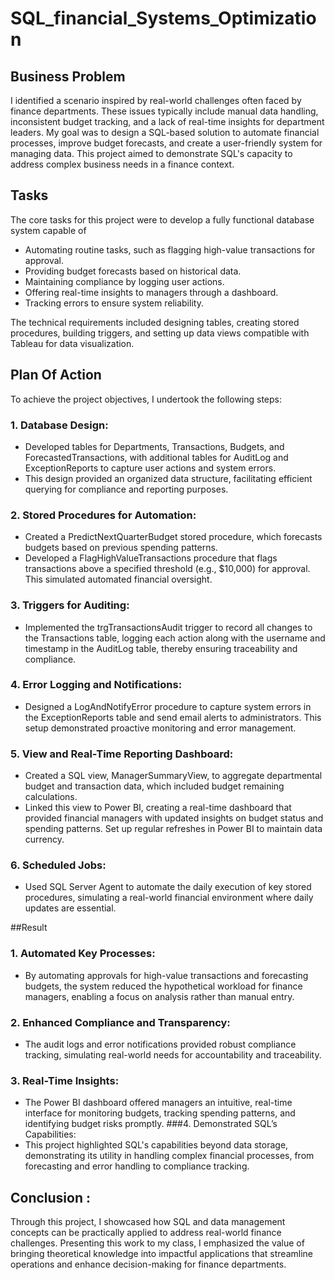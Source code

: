 # SQL_financial_Systems_Optimization
## Business Problem 
I identified a scenario inspired by real-world challenges often faced by finance departments. These issues typically include manual data handling, inconsistent budget tracking, and a lack of real-time insights for department leaders. My goal was to design a SQL-based solution to automate financial processes, improve budget forecasts, and create a user-friendly system for managing data. This project aimed to demonstrate SQL's capacity to address complex business needs in a finance context.

## Tasks
The core tasks for this project were to develop a fully functional database system capable of

- Automating routine tasks, such as flagging high-value transactions for approval.
- Providing budget forecasts based on historical data.
- Maintaining compliance by logging user actions.
- Offering real-time insights to managers through a dashboard.
- Tracking errors to ensure system reliability.

The technical requirements included designing tables, creating stored procedures, building triggers, and setting up data views compatible with Tableau for data visualization.

## Plan Of Action
To achieve the project objectives, I undertook the following steps: 

### 1. Database Design:
- Developed tables for Departments, Transactions, Budgets, and ForecastedTransactions, with additional tables for AuditLog and ExceptionReports to capture user actions and system errors.
- This design provided an organized data structure, facilitating efficient querying for compliance and reporting purposes.
### 2. Stored Procedures for Automation:
- Created a PredictNextQuarterBudget stored procedure, which forecasts budgets based on previous spending patterns.
- Developed a FlagHighValueTransactions procedure that flags transactions above a specified threshold (e.g., $10,000) for approval. This simulated automated financial oversight.
### 3. Triggers for Auditing:
- Implemented the trgTransactionsAudit trigger to record all changes to the Transactions table, logging each action along with the username and timestamp in the AuditLog table, thereby ensuring traceability and compliance.
### 4. Error Logging and Notifications:
- Designed a LogAndNotifyError procedure to capture system errors in the ExceptionReports table and send email alerts to administrators. This setup demonstrated proactive monitoring and error management.
### 5. View and Real-Time Reporting Dashboard:
- Created a SQL view, ManagerSummaryView, to aggregate departmental budget and transaction data, which included budget remaining calculations.
- Linked this view to Power BI, creating a real-time dashboard that provided financial managers with updated insights on budget status and spending patterns. Set up regular refreshes in Power BI to maintain data currency.
### 6. Scheduled Jobs:
- Used SQL Server Agent to automate the daily execution of key stored procedures, simulating a real-world financial environment where daily updates are essential.

##Result
### 1. Automated Key Processes:
- By automating approvals for high-value transactions and forecasting budgets, the system reduced the hypothetical workload for finance managers, enabling a focus on analysis rather than manual entry.
### 2. Enhanced Compliance and Transparency:
- The audit logs and error notifications provided robust compliance tracking, simulating real-world needs for accountability and traceability.
### 3. Real-Time Insights:
- The Power BI dashboard offered managers an intuitive, real-time interface for monitoring budgets, tracking spending patterns, and identifying budget risks promptly.
###4. Demonstrated SQL’s Capabilities:
- This project highlighted SQL's capabilities beyond data storage, demonstrating its utility in handling complex financial processes, from forecasting and error handling to compliance tracking.

## Conclusion :  

Through this project, I showcased how SQL and data management concepts can be practically applied to address real-world finance challenges. Presenting this work to my class, I emphasized the value of bringing theoretical knowledge into impactful applications that streamline operations and enhance decision-making for finance departments.

